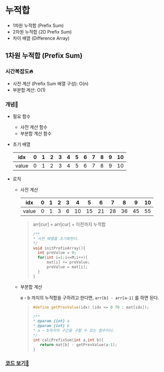 # 누적합

-   1차원 누적합 (Prefix Sum)
-   2차원 누적합 (2D Prefix Sum)
-   차이 배열 (Difference Array)

## 1차원 누적합 (Prefix Sum)

### 시간복잡도🔥

-   사전 계산 (Prefix Sum 배열 구성): O(n)
-   부분합 계산: O(1)

### 개념📖

-   필요 함수

    -   사전 계산 함수
    -   부분합 계산 함수

-   초기 배열

    | idx   | 0   | 1   | 2   | 3   | 4   | 5   | 6   | 7   | 8   | 9   | 10  |
    | ----- | --- | --- | --- | --- | --- | --- | --- | --- | --- | --- | --- |
    | value | 0   | 1   | 2   | 3   | 4   | 5   | 6   | 7   | 8   | 9   | 10  |

-   로직

    -   사전 계산

        | idx   | 0   | 1   | 2   | 3   | 4   | 5   | 6   | 7   | 8   | 9   | 10  |
        | ----- | --- | --- | --- | --- | --- | --- | --- | --- | --- | --- | --- |
        | value | 0   | 1   | 3   | 6   | 10  | 15  | 21  | 28  | 36  | 45  | 55  |

        > arr[cur] = arr[cur] + 이전까지 누적합
        >
        > ```cpp
        > /**
        > * 사전 배열을 초기화한다.
        > */
        > void initPrefixArray(){
        >   int preValue = 0;
        >   for(int i=1;i<=M;i++){
        >       mat[i] += preValue;
        >       preValue = mat[i];
        >   }
        > }
        > ```

    -   부분합 계산

        a - b 까지의 누적합을 구하려고 한다면, `arr[b] - arr[a-1]` 를 하면 된다.

        > ```cpp
        > #define getPrevValue(idx) (idx <= 0 ?0 : mat[idx]);
        >
        > /**
        > * @param {int} a
        > * @param {int} b
        > * a ~ b까지의 구간을 구할 수 있는 함수이다.
        > */
        > int calcPrefixSum(int a,int b){
        >    return mat[b] - getPrevValue(a-1);
        > }
        > ```

### [코드 보기🔭](../src/누적합/1-array-prefix-sum.cpp)
